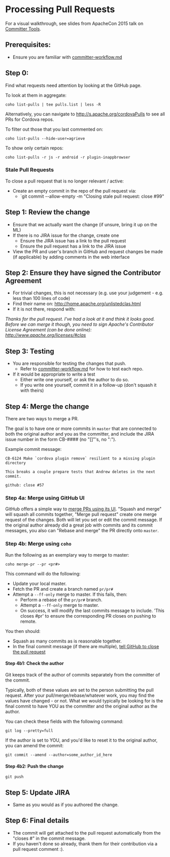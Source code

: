 <!--
#
# Licensed to the Apache Software Foundation (ASF) under one
# or more contributor license agreements.  See the NOTICE file
# distributed with this work for additional information
# regarding copyright ownership.  The ASF licenses this file
# to you under the Apache License, Version 2.0 (the
# "License"); you may not use this file except in compliance
# with the License.  You may obtain a copy of the License at
#
# http://www.apache.org/licenses/LICENSE-2.0
#
# Unless required by applicable law or agreed to in writing,
# software distributed under the License is distributed on an
# "AS IS" BASIS, WITHOUT WARRANTIES OR CONDITIONS OF ANY
#  KIND, either express or implied.  See the License for the
# specific language governing permissions and limitations
# under the License.
#
-->

# Processing Pull Requests

For a visual walkthrough, see slides from ApacheCon 2015 talk on [Committer Tools](http://goo.gl/ciGnaR).

## Prerequisites:
 * Ensure you are familiar with [committer-workflow.md](committer-workflow.md)

## Step 0:
Find what requests need attention by looking at the GitHub page.

To look at them in aggregate:

    coho list-pulls | tee pulls.list | less -R

Alternatively, you can navigate to http://s.apache.org/cordovaPulls to see all PRs for Cordova repos.

To filter out those that you last commented on:

    coho list-pulls --hide-user=agrieve

To show only certain repos:

    coho list-pulls -r js -r android -r plugin-inappbrowser

### Stale Pull Requests

To close a pull request that is no longer relevant / active:

 * Create an empty commit in the repo of the pull request via:
   * `git commit --allow-empty -m "Closing stale pull request: close #99"

## Step 1: Review the change
 * Ensure that we actually want the change (if unsure, bring it up on the ML)
 * If there is no JIRA issue for the change, create one
   * Ensure the JIRA issue has a link to the pull request
   * Ensure the pull request has a link to the JIRA issue
 * View the PR and user's branch in GitHub and request changes be made (if applicable) by adding comments in the web interface

## Step 2: Ensure they have signed the Contributor Agreement
 * For trivial changes, this is not necessary (e.g. use your judgement - e.g. less than 100 lines of code)
 * Find their name on: http://home.apache.org/unlistedclas.html
 * If it is not there, respond with:

_Thanks for the pull request. I've had a look at it and think it looks good. Before we can merge it though, you need to sign Apache's Contributor License Agreement (can be done online):  http://www.apache.org/licenses/#clas_

## Step 3: Testing
 * You are responsible for testing the changes that push.
   * Refer to [committer-workflow.md](committer-workflow.md) for how to test each repo.
 * If it would be appropriate to write a test
   * Either write one yourself, or ask the author to do so.
   * If you write one yourself, commit it in a follow-up (don't squash it with theirs)

## Step 4: Merge the change

There are two ways to merge a PR.

The goal is to have one or more commits in `master` that are connected to both the original author and you as the committer, and include the JIRA issue number in the form CB-#### (no "[]"'s, no ":").

Example commit message:

    CB-6124 Make `cordova plugin remove` resilient to a missing plugin directory

    This breaks a couple prepare tests that Andrew deletes in the next commit.

    github: close #57

### Step 4a: Merge using GitHub UI
GitHub offers a simple way to [merge PRs using its UI](https://help.github.com/articles/merging-a-pull-request/#merging-a-pull-request-on-github). "Squash and merge" will squash all commits together, "Merge pull request" create one merge request of the changes. Both will let you set or edit the commit message. If the original author already did a great job with commits and its commit messages, you also can "Rebase and merge" the PR directly onto `master`.

### Step 4b: Merge using `coho`
Run the following as an exemplary way to merge to master:

    coho merge-pr --pr <pr#>
    
This command will do the following:
* Update your local master.
* Fetch the PR and create a branch named `pr/pr#`
* Attempt a `--ff-only` merge to master. If this fails, then: 
    * Perform a rebase of the `pr/pr#` branch.
    * Attempt a `--ff-only` merge to master. 
    * On success, it will modify the last commits message to include. 'This closes #pr' to ensure the corresponding PR closes on pushing to remote.

You then should:
 * Squash as many commits as is reasonable together.
 * In the final commit message (if there are multiple), [tell GitHub to close the pull request](https://help.github.com/articles/closing-issues-via-commit-messages)

#### Step 4b1: Check the author
Git keeps track of the author of commits separately from the committer of the commit.

Typically, both of these values are set to the person submitting the pull request.
After your pull/merge/rebase/whatever work, you may find the values have changed - or not.
What we would typically be looking for is the final commit to have YOU as the committer and the original author as the author.

You can check these fields with the following command:

    git log --pretty=full

If the author is set to YOU, and you'd like to reset it to the original author, you can amend the commit:

    git commit --amend --author=some_author_id_here
    
#### Step 4b2: Push the change

    git push
    
## Step 5: Update JIRA
 * Same as you would as if you authored the change.

## Step 6: Final details
 * The commit will get attached to the pull request automatically from the "closes #" in the commit message.
 * If you haven't done so already, thank them for their contribution via a pull request comment :).

